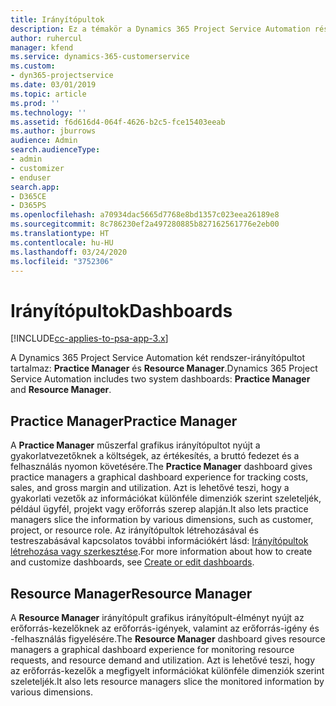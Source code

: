 ```yaml
---
title: Irányítópultok
description: Ez a témakör a Dynamics 365 Project Service Automation részét képező jelentéskészítő műszerfalakkal kapcsolatos információkat nyújt.
author: ruhercul
manager: kfend
ms.service: dynamics-365-customerservice
ms.custom:
- dyn365-projectservice
ms.date: 03/01/2019
ms.topic: article
ms.prod: ''
ms.technology: ''
ms.assetid: f6d616d4-064f-4626-b2c5-fce15403eeab
ms.author: jburrows
audience: Admin
search.audienceType:
- admin
- customizer
- enduser
search.app:
- D365CE
- D365PS
ms.openlocfilehash: a70934dac5665d7768e8bd1357c023eea26189e8
ms.sourcegitcommit: 8c786230ef2a497280885b827162561776e2eb00
ms.translationtype: HT
ms.contentlocale: hu-HU
ms.lasthandoff: 03/24/2020
ms.locfileid: "3752306"
---
```

# <a name="dashboards"></a><span data-ttu-id="45c49-103">Irányítópultok</span><span class="sxs-lookup"><span data-stu-id="45c49-103">Dashboards</span></span>

[!INCLUDE[cc-applies-to-psa-app-3.x](../includes/cc-applies-to-psa-app-3x.md)]

<span data-ttu-id="45c49-104">A Dynamics 365 Project Service Automation két rendszer-irányítópultot tartalmaz: **Practice Manager** és **Resource Manager**.</span><span class="sxs-lookup"><span data-stu-id="45c49-104">Dynamics 365 Project Service Automation includes two system dashboards: **Practice Manager** and **Resource Manager**.</span></span>

## <a name="practice-manager"></a><span data-ttu-id="45c49-105">Practice Manager</span><span class="sxs-lookup"><span data-stu-id="45c49-105">Practice Manager</span></span> 

<span data-ttu-id="45c49-106">A **Practice Manager** műszerfal grafikus irányítópultot nyújt a gyakorlatvezetőknek a költségek, az értékesítés, a bruttó fedezet és a felhasználás nyomon követésére.</span><span class="sxs-lookup"><span data-stu-id="45c49-106">The **Practice Manager** dashboard gives practice managers a graphical dashboard experience for tracking costs, sales, and gross margin and utilization.</span></span> <span data-ttu-id="45c49-107">Azt is lehetővé teszi, hogy a gyakorlati vezetők az információkat különféle dimenziók szerint szeleteljék, például ügyfél, projekt vagy erőforrás szerep alapján.</span><span class="sxs-lookup"><span data-stu-id="45c49-107">It also lets practice managers slice the information by various dimensions, such as customer, project, or resource role.</span></span> <span data-ttu-id="45c49-108">Az irányítópultok létrehozásával és testreszabásával kapcsolatos további információkért lásd: [Irányítópultok létrehozása vagy szerkesztése](../customize/create-edit-dashboards.md).</span><span class="sxs-lookup"><span data-stu-id="45c49-108">For more information about how to create and customize dashboards, see [Create or edit dashboards](../customize/create-edit-dashboards.md).</span></span>

## <a name="resource-manager"></a><span data-ttu-id="45c49-109">Resource Manager</span><span class="sxs-lookup"><span data-stu-id="45c49-109">Resource Manager</span></span> 

<span data-ttu-id="45c49-110">A **Resource Manager** irányítópult grafikus irányítópult-élményt nyújt az erőforrás-kezelőknek az erőforrás-igények, valamint az erőforrás-igény és -felhasználás figyelésére.</span><span class="sxs-lookup"><span data-stu-id="45c49-110">The **Resource Manager** dashboard gives resource managers a graphical dashboard experience for monitoring resource requests, and resource demand and utilization.</span></span> <span data-ttu-id="45c49-111">Azt is lehetővé teszi, hogy az erőforrás-kezelők a megfigyelt információkat különféle dimenziók szerint szeleteljék.</span><span class="sxs-lookup"><span data-stu-id="45c49-111">It also lets resource managers slice the monitored information by various dimensions.</span></span>
